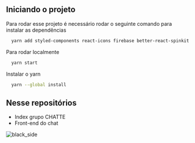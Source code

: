 ## Iniciando o projeto

Para rodar esse projeto é necessário rodar o seguinte comando para instalar as dependências

```bash
  yarn add styled-components react-icons firebase better-react-spinkit react-firebase-hooks email-validator
```
  
Para rodar localmente
```bash
  yarn start
```

Instalar o yarn
```bash
  yarn --global install
```


## Nesse repositórios

- Index grupo CHATTE
- Front-end do chat


![black_side](https://user-images.githubusercontent.com/84856203/196686408-5c8edfbe-040c-43d2-920e-f4baf15db8df.png)

